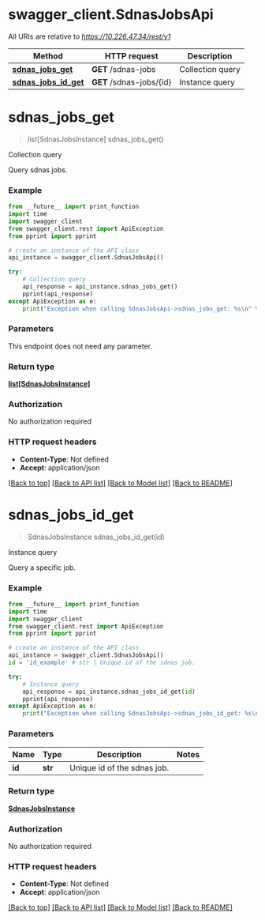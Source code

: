 # swagger_client.SdnasJobsApi

All URIs are relative to *https://10.226.47.34/rest/v1*

Method | HTTP request | Description
------------- | ------------- | -------------
[**sdnas_jobs_get**](SdnasJobsApi.md#sdnas_jobs_get) | **GET** /sdnas-jobs | Collection query
[**sdnas_jobs_id_get**](SdnasJobsApi.md#sdnas_jobs_id_get) | **GET** /sdnas-jobs/{id} | Instance query

# **sdnas_jobs_get**
> list[SdnasJobsInstance] sdnas_jobs_get()

Collection query

Query sdnas jobs.

### Example
```python
from __future__ import print_function
import time
import swagger_client
from swagger_client.rest import ApiException
from pprint import pprint

# create an instance of the API class
api_instance = swagger_client.SdnasJobsApi()

try:
    # Collection query
    api_response = api_instance.sdnas_jobs_get()
    pprint(api_response)
except ApiException as e:
    print("Exception when calling SdnasJobsApi->sdnas_jobs_get: %s\n" % e)
```

### Parameters
This endpoint does not need any parameter.

### Return type

[**list[SdnasJobsInstance]**](SdnasJobsInstance.md)

### Authorization

No authorization required

### HTTP request headers

 - **Content-Type**: Not defined
 - **Accept**: application/json

[[Back to top]](#) [[Back to API list]](../README.md#documentation-for-api-endpoints) [[Back to Model list]](../README.md#documentation-for-models) [[Back to README]](../README.md)

# **sdnas_jobs_id_get**
> SdnasJobsInstance sdnas_jobs_id_get(id)

Instance query

Query a specific job.

### Example
```python
from __future__ import print_function
import time
import swagger_client
from swagger_client.rest import ApiException
from pprint import pprint

# create an instance of the API class
api_instance = swagger_client.SdnasJobsApi()
id = 'id_example' # str | Unique id of the sdnas job.

try:
    # Instance query
    api_response = api_instance.sdnas_jobs_id_get(id)
    pprint(api_response)
except ApiException as e:
    print("Exception when calling SdnasJobsApi->sdnas_jobs_id_get: %s\n" % e)
```

### Parameters

Name | Type | Description  | Notes
------------- | ------------- | ------------- | -------------
 **id** | **str**| Unique id of the sdnas job. | 

### Return type

[**SdnasJobsInstance**](SdnasJobsInstance.md)

### Authorization

No authorization required

### HTTP request headers

 - **Content-Type**: Not defined
 - **Accept**: application/json

[[Back to top]](#) [[Back to API list]](../README.md#documentation-for-api-endpoints) [[Back to Model list]](../README.md#documentation-for-models) [[Back to README]](../README.md)

